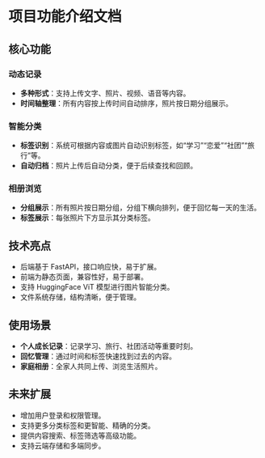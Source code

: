 # 项目功能介绍文档

## 核心功能

### 动态记录
- **多种形式**：支持上传文字、照片、视频、语音等内容。
- **时间轴整理**：所有内容按上传时间自动排序，照片按日期分组展示。

### 智能分类
- **标签识别**：系统可根据内容或图片自动识别标签，如“学习”“恋爱”“社团”“旅行”等。
- **自动归档**：照片上传后自动分类，便于后续查找和回顾。

### 相册浏览
- **分组展示**：所有照片按日期分组，分组下横向排列，便于回忆每一天的生活。
- **标签展示**：每张照片下方显示其分类标签。

## 技术亮点
- 后端基于 FastAPI，接口响应快，易于扩展。
- 前端为静态页面，兼容性好，易于部署。
- 支持 HuggingFace ViT 模型进行图片智能分类。
- 文件系统存储，结构清晰，便于管理。

## 使用场景
- **个人成长记录**：记录学习、旅行、社团活动等重要时刻。
- **回忆管理**：通过时间和标签快速找到过去的内容。
- **家庭相册**：全家人共同上传、浏览生活照片。

## 未来扩展
- 增加用户登录和权限管理。
- 支持更多分类标签和更智能、精确的分类。
- 提供内容搜索、标签筛选等高级功能。
- 支持云端存储和多端同步。

